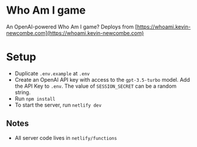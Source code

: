 # Who Am I game
An OpenAI-powered Who Am I game? Deploys from [https://whoami.kevin-newcombe.com](https://whoami.kevin-newcombe.com)

# Setup 
* Duplicate `.env.example` at `.env`
* Create an OpenAI API key with access to the `gpt-3.5-turbo` model. Add the API Key to `.env`. The value of `SESSION_SECRET` can be a random string.
* Run `npm install`
* To start the server, run `netlify dev`

## Notes
* All server code lives in `netlify/functions`
